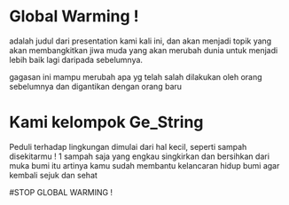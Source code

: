 # Global Warming !

adalah judul dari presentation kami kali ini, dan akan menjadi topik yang akan membangkitkan jiwa muda yang akan merubah dunia
untuk menjadi lebih baik lagi daripada sebelumnya.


gagasan ini mampu merubah apa yg telah salah dilakukan oleh orang sebelumnya dan digantikan dengan orang baru

# Kami kelompok Ge_String

Peduli terhadap lingkungan dimulai dari hal kecil, seperti sampah disekitarmu !
1 sampah saja yang engkau singkirkan dan bersihkan dari muka bumi itu artinya kamu sudah membantu kelancaran hidup bumi agar kembali sejuk dan sehat

#STOP GLOBAL WARMING !